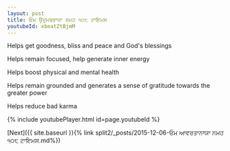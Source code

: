 ```yaml
---
layout: post
title: ਓਮ ਉਦੁਮਬਰਾਯਾ ਨਮਹ ੧੦੮ ਟਾਇਮਸ
youtubeId: xbeatZtBjmM
---
```

 
 
Helps get goodness, bliss and peace and God's blessings
 
Helps remain focused, help generate inner energy 
 
Helps boost physical and mental health 
 
Helps remain grounded and generates a sense of gratitude towards the greater power 
 
Helps reduce bad karma
 
 
 
 


{% include youtubePlayer.html id=page.youtubeId %}
 
[Next]({{ site.baseurl }}{% link  split2/_posts/2015-12-06-ਓਮ ਆਵਰਤਾਨਾਯਾ ਨਮਹ ੧੦੮ ਟਾਇਮਸ.md%})
 
